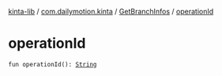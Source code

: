 [kinta-lib](../../index.md) / [com.dailymotion.kinta](../index.md) / [GetBranchInfos](index.md) / [operationId](./operation-id.md)

# operationId

`fun operationId(): `[`String`](https://kotlinlang.org/api/latest/jvm/stdlib/kotlin/-string/index.html)